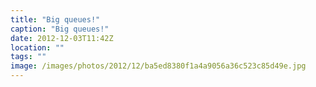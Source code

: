 ```yaml
---
title: "Big queues!"
caption: "Big queues!"
date: 2012-12-03T11:42Z
location: ""
tags: ""
image: /images/photos/2012/12/ba5ed8380f1a4a9056a36c523c85d49e.jpg
---
```

